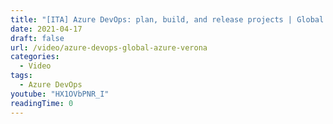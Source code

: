 ```yaml
---
title: "[ITA] Azure DevOps: plan, build, and release projects | Global Azure Verona "
date: 2021-04-17
draft: false
url: /video/azure-devops-global-azure-verona
categories:
  - Video
tags:
  - Azure DevOps
youtube: "HX1OVbPNR_I"
readingTime: 0
---
```

